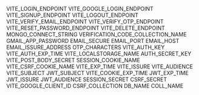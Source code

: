 VITE_LOGIN_ENDPOINT
VITE_GOOGLE_LOGIN_ENDPOINT
VITE_SIGNUP_ENDPOINT
VITE_LOGOUT_ENDPOINT
VITE_VERIFY_EMAIL_ENDPOINT
VITE_VERIFY_OTP_ENDPOINT
VITE_RESET_PASSWORD_ENDPOINT
VITE_DELETE_ENDPOINT
MONGO_CONNECT_STRING
VERIFICATION_CODE_COLLECTION_NAME
GMAIL_APP_PASSWORD
EMAIL_SECURE
EMAIL_PORT
EMAIL_HOST
EMAIL_ISSURE_ADDRESS
OTP_CHARACTERS
VITE_AUTH_KEY
VITE_AUTH_EXP_TIME
VITE_LOCALSTORAGE_NAME
AUTH_SECRET_KEY
VITE_POST_BODY_SECRET
SESSION_COOKIE_NAME
VITE_CSRF_COOKIE_NAME
VITE_EXP_TIME
VITE_ISSURE
VITE_AUDIENCE
VITE_SUBJECT
JWT_SUBJECT
VITE_COOKIE_EXP_TIME
JWT_EXP_TIME
JWT_ISSURE
JWT_AUDIENCE
SESSION_SECRET
CSRF_SECRET
VITE_GOOGLE_CLIENT_ID
CSRF_COLLECTION
DB_NAME
COLL_NAME